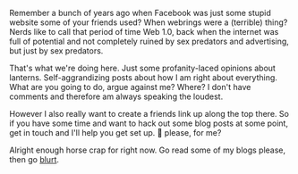 Remember a bunch of years ago when Facebook was just some stupid website some of your friends used? When webrings were a (terrible) thing? Nerds like to call that period of time Web 1.0, back when the internet was full of potential and not completely ruined by sex predators and advertising, but just by sex predators.

That's what we're doing here. Just some profanity-laced opinions about lanterns. Self-aggrandizing posts about how I am right about everything. What are you going to do, argue against me? Where? I don't have comments and therefore am always speaking the loudest.

However I also really want to create a friends link up along the top there. So if you have some time and want to hack out some blog posts at some point, get in touch and I'll help you get set up. 🥺 please, for me?

Alright enough horse crap for right now. Go read some of my blogs please, then go [blurt](https://blurt.sadspiders.ca).